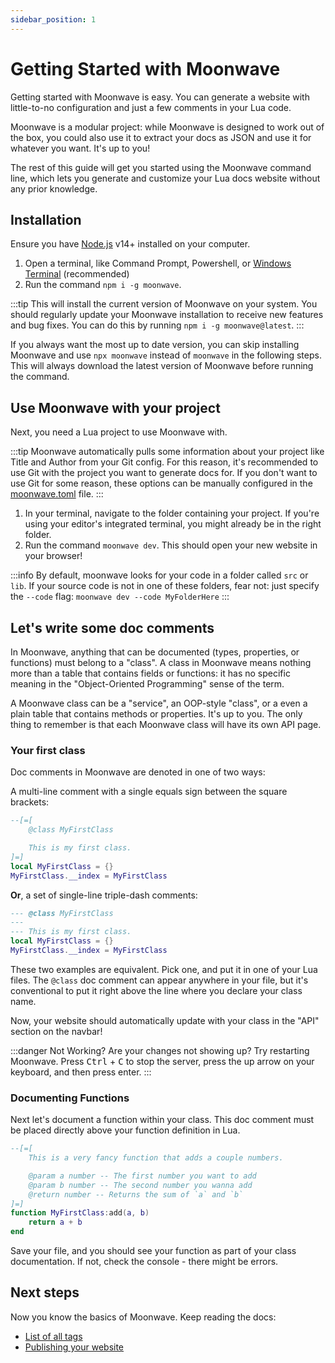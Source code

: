 ```yaml
---
sidebar_position: 1
---
```


# Getting Started with Moonwave

Getting started with Moonwave is easy. You can generate a website with little-to-no configuration and just a few comments in your Lua code.

Moonwave is a modular project: while Moonwave is designed to work out of the box, you could also use it to extract your docs as JSON and use it for whatever you want. It's up to you!

The rest of this guide will get you started using the Moonwave command line, which lets you generate and customize your Lua docs website without any prior knowledge.

## Installation

Ensure you have [Node.js](https://nodejs.org/en/) v14+ installed on your computer.

1. Open a terminal, like Command Prompt, Powershell, or [Windows Terminal](https://www.microsoft.com/en-us/p/windows-terminal/9n0dx20hk701) (recommended)
2. Run the command `npm i -g moonwave`.

:::tip
This will install the current version of Moonwave on your system. You should regularly update your Moonwave installation to receive new features and bug fixes. You can do this by running `npm i -g moonwave@latest`.
:::

If you always want the most up to date version, you can skip installing Moonwave and use `npx moonwave` instead of `moonwave` in the following steps. This will always download the latest version of Moonwave before running the command.

## Use Moonwave with your project

Next, you need a Lua project to use Moonwave with.

:::tip
Moonwave automatically pulls some information about your project like Title and Author from your Git config. For this reason, it's recommended to use Git with the project you want to generate docs for. If you don't want to use Git for some reason, these options can be manually configured in the [moonwave.toml](Configuration) file.
:::

1. In your terminal, navigate to the folder containing your project. If you're using your editor's integrated terminal, you might already be in the right folder.
2. Run the command `moonwave dev`. This should open your new website in your browser!


:::info
By default, moonwave looks for your code in a folder called `src` or `lib`. If your source code is not in one of these folders, fear not: just specify the `--code` flag: `moonwave dev --code MyFolderHere`
:::

## Let's write some doc comments

In Moonwave, anything that can be documented (types, properties, or functions) must belong to a "class". A class in Moonwave means nothing more than a table that contains fields or functions: it has no specific meaning in the "Object-Oriented Programming" sense of the term.

A Moonwave class can be a "service", an OOP-style "class", or a even a plain table that contains methods or properties. It's up to you. The only thing to remember is that each Moonwave class will have its own API page.

### Your first class

Doc comments in Moonwave are denoted in one of two ways:

A multi-line comment with a single equals sign between the square brackets:

```lua
--[=[
	@class MyFirstClass

	This is my first class.
]=]
local MyFirstClass = {}
MyFirstClass.__index = MyFirstClass
```

**Or**, a set of single-line triple-dash comments:

```lua
--- @class MyFirstClass
---
--- This is my first class.
local MyFirstClass = {}
MyFirstClass.__index = MyFirstClass
```

These two examples are equivalent. Pick one, and put it in one of your Lua files. The `@class` doc comment can appear anywhere in your file, but it's conventional to put it right above the line where you declare your class name.

Now, your website should automatically update with your class in the "API" section on the navbar!

:::danger Not Working?
Are your changes not showing up? Try restarting Moonwave. Press <kbd>Ctrl</kbd> + <kbd>C</kbd> to stop the server, press the up arrow on your keyboard, and then press enter.
:::

### Documenting Functions

Next let's document a function within your class. This doc comment must be placed directly above your function definition in Lua.

```lua
--[=[
	This is a very fancy function that adds a couple numbers.

	@param a number -- The first number you want to add
	@param b number -- The second number you wanna add
	@return number -- Returns the sum of `a` and `b`
]=]
function MyFirstClass:add(a, b)
	return a + b
end
```

Save your file, and you should see your function as part of your class documentation. If not, check the console - there might be errors.

## Next steps

Now you know the basics of Moonwave. Keep reading the docs:

- [List of all tags](TagList)
- [Publishing your website](Publishing)